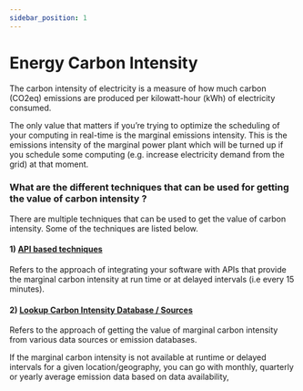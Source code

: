 ```yaml
---
sidebar_position: 1
---
```


# Energy Carbon Intensity

The carbon intensity of electricity is a measure of how much carbon (CO2eq) emissions are produced per kilowatt-hour (kWh) of electricity consumed. 

The only value that matters if you’re trying to optimize the scheduling of your computing in real-time is the marginal emissions intensity. This is the emissions intensity of the marginal power plant which will be turned up if you schedule some computing (e.g. increase electricity demand from the grid) at that moment.

### What are the different techniques that can be used for getting the value of carbon intensity ?

There are multiple techniques that can be used to get the value of carbon intensity. Some of the techniques are listed below. 

#### 1) [ API based techniques ](APIBased.md)
 Refers to the approach of integrating your software with APIs that provide the marginal carbon intensity at run time or at delayed intervals (i.e every 15 minutes).  
#### 2) [ Lookup Carbon Intensity Database / Sources  ](Database.md)
 Refers to the approach of getting the value of marginal carbon intensity from various data sources or emission databases.

If the marginal carbon intensity is not available at runtime or delayed intervals for a given location/geography, you can go with monthly, quarterly or yearly average emission data based on data availability,